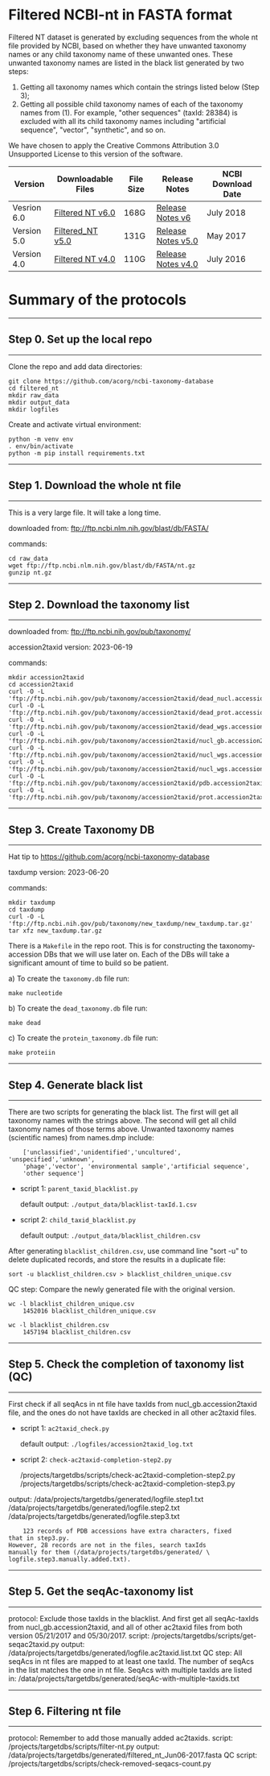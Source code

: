 # Filtered NCBI-nt in FASTA format

Filtered NT dataset is generated by excluding sequences from the whole
nt file provided by NCBI, based on whether they have unwanted taxonomy 
names or any child taxonomy name of these unwanted ones. These unwanted 
taxonomy names are listed in the black list generated by two steps:
1) Getting all taxonomy names which contain the strings listed 
below (Step 3); 
2) Getting all possible child taxonomy names of each 
of the taxonomy names from (1). For example, "other sequences" 
(taxId: 28384) is excluded with all its child taxonomy names including 
"artificial sequence", "vector", "synthetic", and so on.

We have chosen to apply the Creative Commons Attribution 3.0
Unsupported License to this version of the software.



|Version | Downloadable Files | File Size | Release Notes|NCBI Download Date|
|--------|--------------------|-----------|--------------|------------------|
|Vesrion 6.0| [Filtered NT v6.0](https://hive.biochemistry.gwu.edu/prd/filterednt//content/filtered_nt_July_2018.fasta)| 168G|[Release Notes v6](https://hive.biochemistry.gwu.edu/filterednt/releasenotesv6)|July 2018|
|Version 5.0|[Filtered_NT v5.0](https://hive.biochemistry.gwu.edu/prd//filterednt/content/Filtered_NTv5.0.fasta)|131G|[Release Notes v5.0](https://hive.biochemistry.gwu.edu/filterednt/releasenotesv5)|May 2017|
|Version 4.0| [Filtered NT v4.0](https://hive.biochemistry.gwu.edu/prd//filterednt/content/Filtered_NTv4.0.fasta)|110G|[Release Notes v4.0](https://hive.biochemistry.gwu.edu/filterednt/releasenotesv4)|July 2016|




# Summary of the protocols

************************************************************************
## Step 0. Set up the local repo
************************************************************************
Clone the repo and add data directories:

	git clone https://github.com/acorg/ncbi-taxonomy-database
	cd filtered_nt
	mkdir raw_data
	mkdir output_data
	mkdir logfiles

Create and activate virtual environment:

	python -m venv env
	. env/bin/activate
	python -m pip install requirements.txt

************************************************************************
## Step 1. Download the whole nt file
************************************************************************
This is a very large file. It will take a long time.

downloaded from: ftp://ftp.ncbi.nlm.nih.gov/blast/db/FASTA/

commands:

	cd raw_data
    wget ftp://ftp.ncbi.nlm.nih.gov/blast/db/FASTA/nt.gz
    gunzip nt.gz

************************************************************************
## Step 2. Download the taxonomy list 
************************************************************************
downloaded from: ftp://ftp.ncbi.nih.gov/pub/taxonomy/

accession2taxid version: 2023-06-19

commands:

	mkdir accession2taxid
	cd accession2taxid
	curl -O -L 'ftp://ftp.ncbi.nih.gov/pub/taxonomy/accession2taxid/dead_nucl.accession2taxid.gz'
	curl -O -L 'ftp://ftp.ncbi.nih.gov/pub/taxonomy/accession2taxid/dead_prot.accession2taxid.gz'
	curl -O -L 'ftp://ftp.ncbi.nih.gov/pub/taxonomy/accession2taxid/dead_wgs.accession2taxid.gz'
	curl -O -L 'ftp://ftp.ncbi.nih.gov/pub/taxonomy/accession2taxid/nucl_gb.accession2taxid.gz'
	curl -O -L 'ftp://ftp.ncbi.nih.gov/pub/taxonomy/accession2taxid/nucl_wgs.accession2taxid.EXTRA.gz'
	curl -O -L 'ftp://ftp.ncbi.nih.gov/pub/taxonomy/accession2taxid/nucl_wgs.accession2taxid.gz'
	curl -O -L 'ftp://ftp.ncbi.nih.gov/pub/taxonomy/accession2taxid/pdb.accession2taxid.gz'
	curl -O -L 'ftp://ftp.ncbi.nih.gov/pub/taxonomy/accession2taxid/prot.accession2taxid.gz'

************************************************************************
## Step 3. Create Taxonomy DB 
************************************************************************
Hat tip to https://github.com/acorg/ncbi-taxonomy-database

taxdump version: 2023-06-20

commands:

	mkdir taxdump
	cd taxdump
	curl -O -L 'ftp://ftp.ncbi.nih.gov/pub/taxonomy/new_taxdump/new_taxdump.tar.gz'
	tar xfz new_taxdump.tar.gz

There is a `Makefile` in the repo root. This is for constructing the
taxonomy-accession DBs that we will use later on. Each of the DBs will take a
significant amount of time to build so be patient. 

a) To create the `taxonomy.db` file run:

	make nucleotide

b) To create the `dead_taxonomy.db` file run:

	make dead

c) To create the `protein_taxonomy.db` file run:

	make proteiin


************************************************************************
## Step 4. Generate black list
************************************************************************
There are two scripts for generating the black list. The first will get all taxonomy names with the strings above. The second will get all child taxonomy names of those terms above.
Unwanted taxonomy names (scientific names) from names.dmp include:

		['unclassified','unidentified','uncultured', 'unspecified','unknown',
		'phage','vector', 'environmental sample','artificial sequence',
		'other sequence']



 - script 1: `parent_taxid_blacklist.py`
	
	default output: `./output_data/blacklist-taxId.1.csv`
	
 - script 2: `child_taxid_blacklist.py`
	
	default output: `./output_data/blacklist_children.csv`

After generating `blacklist_children.csv`, use command line "sort -u" to delete duplicated records, and store the results in a duplicate file:

	sort -u blacklist_children.csv > blacklist_children_unique.csv

QC step: Compare the newly generated file with the original version.

	wc -l blacklist_children_unique.csv
		1452016 blacklist_children_unique.csv

	wc -l blacklist_children.csv 
		1457194 blacklist_children.csv


************************************************************************
## Step 5. Check the completion of taxonomy list (QC)
************************************************************************
First check if all seqAcs in nt file have taxIds from 
nucl_gb.accession2taxid file, and the ones do not have taxIds are checked
in all other ac2taxid files.


 - script 1: `ac2taxid_check.py`

	default output: `./logfiles/accession2taxid_log.txt`
 
 - script 2:  `check-ac2taxid-completion-step2.py`

	/projects/targetdbs/scripts/check-ac2taxid-completion-step2.py
	/projects/targetdbs/scripts/check-ac2taxid-completion-step3.py

output: /data/projects/targetdbs/generated/logfile.step1.txt
	/data/projects/targetdbs/generated/logfile.step2.txt
	/data/projects/targetdbs/generated/logfile.step3.txt


        123 records of PDB accessions have extra characters, fixed 
	that in step3.py.
	However, 28 records are not in the files, search taxIds
	manually for them (/data/projects/targetdbs/generated/ \
	logfile.step3.manually.added.txt).


************************************************************************
## Step 5. Get the seqAc-taxonomy list
************************************************************************
protocol: Exclude those taxIds in the blacklist. And first get all 
	seqAc-taxIds from nucl_gb.accession2taxid, and all of other
	ac2taxid files from both version 05/21/2017 and 05/30/2017.
script: /projects/targetdbs/scripts/get-seqac2taxid.py
output: /data/projects/targetdbs/generated/logfile.ac2taxid.list.txt
QC step: All seqAcs in nt files are mapped to at least one taxId. The
	number of seqAcs in the list matches the one in nt file.
	SeqAcs with multiple taxIds are listed in:
	/data/projects/targetdbs/generated/seqAc-with-multiple-taxids.txt


************************************************************************
## Step 6. Filtering nt file
************************************************************************
protocol: Remember to add those manually added ac2taxids.
script: /projects/targetdbs/scripts/filter-nt.py
output: /data/projects/targetdbs/generated/filtered_nt_Jun06-2017.fasta
QC script: /projects/targetdbs/scripts/check-removed-seqacs-count.py
